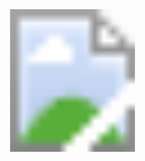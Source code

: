 <svg width="100%" viewBox="0 0 1000 500" xmlns="http://www.w3.org/2000/svg" xmlns:xlink="http://www.w3.org/1999/xlink">
    <image xlink:href="Leader.svg" x="0" y="0" width="1000" height="500"/>
</svg>
